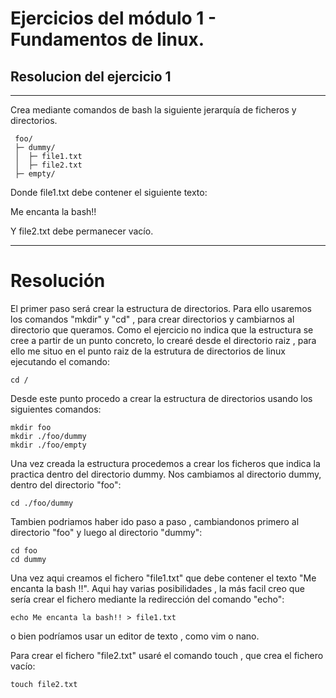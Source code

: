 # Ejercicios del módulo 1 - Fundamentos de linux.

##  Resolucion del ejercicio 1
***
Crea mediante comandos de bash la siguiente jerarquía de ficheros y directorios.

```
 foo/
 ├─ dummy/
 │  ├─ file1.txt
 │  ├─ file2.txt
 ├─ empty/
```
Donde file1.txt debe contener el siguiente texto:

Me encanta la bash!!

Y file2.txt debe permanecer vacío.
***
# Resolución
El primer paso será crear la estructura de directorios. Para ello usaremos los comandos "mkdir" y "cd" , para crear directorios y cambiarnos al directorio que queramos.
Como el ejercicio no indica que la estructura se cree a partir de un punto concreto, lo crearé desde el directorio raiz , para ello me situo en el punto raiz de la estrutura de directorios de linux ejecutando el comando:

    cd /
Desde este punto procedo a crear la estructura de directorios usando los siguientes comandos:
    
    mkdir foo
    mkdir ./foo/dummy
    mkdir ./foo/empty

Una vez creada la estructura procedemos a crear los ficheros que indica la practica dentro del directorio dummy. Nos cambiamos al directorio dummy, dentro del directorio "foo":

    cd ./foo/dummy

Tambien podriamos haber ido paso a paso , cambiandonos primero al directorio "foo" y luego al directorio "dummy":

    cd foo
    cd dummy

Una vez aqui creamos el fichero "file1.txt" que debe contener el texto "Me encanta la bash !!". Aqui hay varias posibilidades , la más facil creo que sería crear el fichero mediante la redirección del comando "echo":

    echo Me encanta la bash!! > file1.txt

o bien podríamos usar un editor de texto , como vim o nano.

Para crear el fichero "file2.txt" usaré el comando touch , que crea el fichero vacío:

    touch file2.txt








